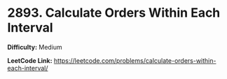 # 2893. Calculate Orders Within Each Interval

**Difficulty:** Medium

**LeetCode Link:** https://leetcode.com/problems/calculate-orders-within-each-interval/

